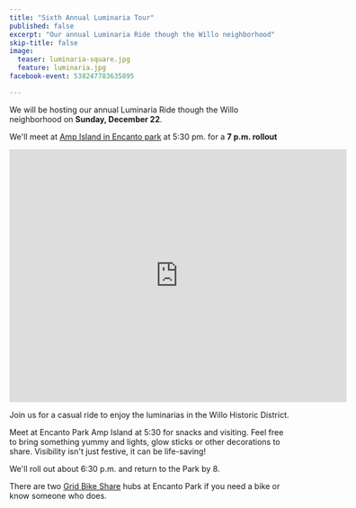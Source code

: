 ```yaml
---
title: "Sixth Annual Luminaria Tour"
published: false
excerpt: "Our annual Luminaria Ride though the Willo neighborhood"
skip-title: false
image:
  teaser: luminaria-square.jpg
  feature: luminaria.jpg
facebook-event: 538247783635895

---
```


We will be hosting our annual Luminaria Ride though the Willo neighborhood on **Sunday, December 22**.

We'll meet at [Amp Island in Encanto park](https://goo.gl/maps/XDQpCHUUyrL2) at 5:30 pm. for a **7 p.m. rollout**

<iframe
src="https://www.google.com/maps/embed?pb=!1m18!1m12!1m3!1d3328.0509729314717!2d-112.09203598427547!3d33.47402365542457!2m3!1f0!2f0!3f0!3m2!1i1024!2i768!4f13.1!3m3!1m2!1s0x872b125218e6fb9d%3A0xd085c3227864b390!2sAmp+Island!5e0!3m2!1sen!2sus!4v1481911967827"
width="600" height="450" frameborder="0" style="border:0"
allowfullscreen></iframe>


Join us for a casual ride to enjoy the luminarias in the Willo Historic District.

Meet at Encanto Park Amp Island at 5:30 for snacks and visiting. Feel free to bring something yummy and lights, glow sticks or other decorations to share. Visibility isn't just festive, it can be life-saving!

We'll roll out about 6:30 p.m. and return to the Park by 8.

There are two [Grid Bike Share](http://grid.socialbicycles.com/) hubs at Encanto Park if you need a bike or know someone who does.
